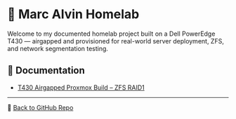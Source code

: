 # 🧪 Marc Alvin Homelab

Welcome to my documented homelab project built on a Dell PowerEdge T430 — airgapped and provisioned for real-world server deployment, ZFS, and network segmentation testing.

## 🔗 Documentation

- [T430 Airgapped Proxmox Build – ZFS RAID1](t430-airgapped-homelab.html)

- ---

📁 [Back to GitHub Repo](https://github.com/remyvox/<your-repo-name>)


